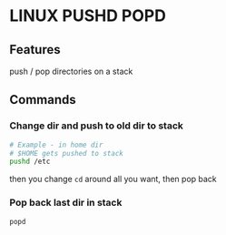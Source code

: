 # LINUX PUSHD POPD

## Features
push / pop directories on a stack

## Commands

### Change dir and push to old dir to stack
```bash
# Example - in home dir
# $HOME gets pushed to stack
pushd /etc
```
then you change `cd` around all you want, then pop back

### Pop back last dir in stack
`popd`
